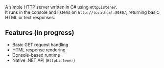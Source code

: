 A simple HTTP server written in C# using `HttpListener`.  
It runs in the console and listens on `http://localhost:8080/`, returning basic HTML or text responses.

## Features (in progress)

- Basic GET request handling
- HTML response rendering
- Console-based runtime
- Native .NET API (`HttpListener`)
